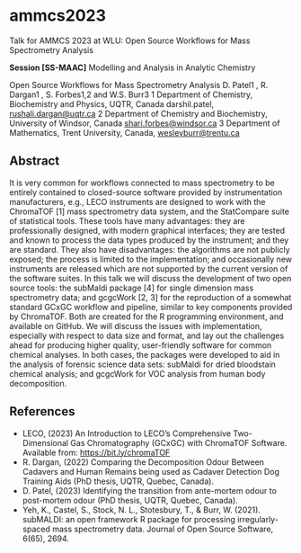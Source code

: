 # ammcs2023

Talk for AMMCS 2023 at WLU: Open Source Workflows for Mass Spectrometry Analysis

**Session [SS-MAAC]** Modelling and Analysis in Analytic Chemistry 

Open Source Workflows for Mass Spectrometry Analysis
D. Patel1 , R. Dargan1 , S. Forbes1,2 and W.S. Burr3
1 Department of Chemistry, Biochemistry and Physics, UQTR, Canada darshil.patel, rushali.dargan@uqtr.ca
2 Department of Chemistry and Biochemistry, University of Windsor, Canada shari.forbes@windsor.ca
3 Department of Mathematics, Trent University, Canada, wesleyburr@trentu.ca

## Abstract

It is very common for workflows connected to mass spectrometry to be entirely contained to closed-source
software provided by instrumentation manufacturers, e.g., LECO instruments are designed to work with the ChromaTOF [1] mass spectrometry data system, and the StatCompare suite of statistical tools. These tools have many
advantages: they are professionally designed, with modern graphical interfaces; they are tested and known to
process the data types produced by the instrument; and they are standard. They also have disadvantages: the algorithms are not publicly exposed; the process is limited to the implementation; and occasionally new instruments
are released which are not supported by the current version of the software suites.
In this talk we will discuss the development of two open source tools: the subMaldi package [4] for single
dimension mass spectrometry data; and gcgcWork [2, 3] for the reproduction of a somewhat standard GCxGC
workflow and pipeline, similar to key components provided by ChromaTOF. Both are created for the R programming environment, and available on GitHub. We will discuss the issues with implementation, especially with
respect to data size and format, and lay out the challenges ahead for producing higher quality, user-friendly software for common chemical analyses. In both cases, the packages were developed to aid in the analysis of forensic
science data sets: subMaldi for dried bloodstain chemical analysis; and gcgcWork for VOC analysis from human
body decomposition.


## References
* LECO, (2023) An Introduction to LECO’s Comprehensive Two-Dimensional Gas Chromatography (GCxGC) with ChromaTOF
Software. Available from: https://bit.ly/chromaTOF
* R. Dargan, (2022) Comparing the Decomposition Odour Between Cadavers and Human Remains being used as Cadaver Detection
Dog Training Aids (PhD thesis, UQTR, Quebec, Canada).
* D. Patel, (2023) Identifying the transition from ante-mortem odour to post-mortem odour (PhD thesis, UQTR, Quebec, Canada).
* Yeh, K., Castel, S., Stock, N. L., Stotesbury, T., & Burr, W. (2021). subMALDI: an open framework R package for processing
irregularly-spaced mass spectrometry data. Journal of Open Source Software, 6(65), 2694.


